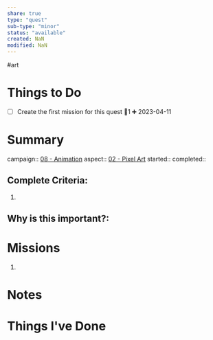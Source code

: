 ```yaml
---
share: true
type: "quest"
sub-type: "minor"
status: "available"
created: NaN 
modified: NaN
---
```

 
 #art
# Things to Do
- [ ] Create the first mission for this quest 🥄1 ➕ 2023-04-11
# Summary
campaign:: [08 - Animation](./08%20-%20Animation.md)
aspect:: [02 - Pixel Art](./02%20-%20Pixel%20Art.md)
started:: 
completed::
## Complete Criteria:
1. 

## Why is this important?:

# Missions
1.

# Notes

# Things I've Done